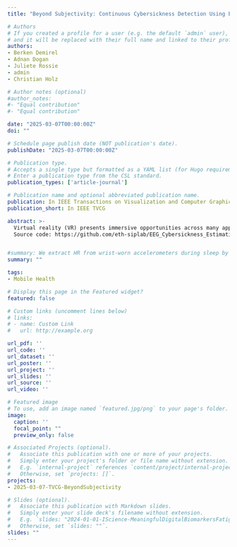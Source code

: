 ```yaml
---
title: "Beyond Subjectivity: Continuous Cybersickness Detection Using EEG-based Multitaper Spectrum Estimation"

# Authors
# If you created a profile for a user (e.g. the default `admin` user), write the username (folder name) here 
# and it will be replaced with their full name and linked to their profile.
authors:
- Berken Demirel
- Adnan Dogan
- Juliete Rossie
- admin
- Christian Holz

# Author notes (optional)
#author_notes:
#- "Equal contribution"
#- "Equal contribution"

date: "2025-03-07T00:00:00Z"
doi: ""

# Schedule page publish date (NOT publication's date).
publishDate: "2025-03-07T00:00:00Z"

# Publication type.
# Accepts a single type but formatted as a YAML list (for Hugo requirements).
# Enter a publication type from the CSL standard.
publication_types: ['article-journal']

# Publication name and optional abbreviated publication name.
publication: In IEEE Transactions on Visualization and Computer Graphics (TVCG)
publication_short: In IEEE TVCG

abstract: >-
  Virtual reality (VR) presents immersive opportunities across many applications, yet the inherent risk of developing cybersickness during interaction can severely reduce enjoyment and platform adoption. Cybersickness is marked by symptoms such as dizziness and nausea, which previous work primarily assessed via subjective post-immersion questionnaires and motion-restricted controlled setups. In this paper, we investigate the dynamic nature of cybersickness while users experience and freely interact in VR. We propose a novel method to continuously identify and quantitatively gauge cybersickness levels from users’ passively monitored electroencephalography (EEG) and head motion signals. Our method estimates multitaper spectrums from EEG, integrating specialized EEG processing techniques to counter motion artifacts, and, thus, tracks cybersickness levels in real-time. Unlike previous approaches, our method requires no user-specific calibration or personalization for detecting cybersickness. Our work addresses the considerable challenge of reproducibility and subjectivity in cybersickness research. In addition to our method’s implementation, we release our dataset of 16 participants and approximately 2 hours of total recordings to spur future work in this domain.
  Source code: https://github.com/eth-siplab/EEG_Cybersickness_Estimation_VR-Beyond_Subjectivity


#summary: We extract HR from wrist-worn accelerometers during sleep by tracing HR curves in the frequncy domain. Our approach further includes motion artifact removal and simple post-processing to bring down the MAE to 0.88 BPM averaged across participants of our novel dataset.
summary: ""

tags:
- Mobile Health

# Display this page in the Featured widget?
featured: false

# Custom links (uncomment lines below)
# links:
# - name: Custom Link
#   url: http://example.org

url_pdf: ''
url_code: ''
url_dataset: ''
url_poster: ''
url_project: ''
url_slides: ''
url_source: ''
url_video: ''

# Featured image
# To use, add an image named `featured.jpg/png` to your page's folder. 
image:
  caption: ''
  focal_point: ""
  preview_only: false

# Associated Projects (optional).
#   Associate this publication with one or more of your projects.
#   Simply enter your project's folder or file name without extension.
#   E.g. `internal-project` references `content/project/internal-project/index.md`.
#   Otherwise, set `projects: []`.
projects:
- 2025-03-07-TVCG-BeyondSubjectivity

# Slides (optional).
#   Associate this publication with Markdown slides.
#   Simply enter your slide deck's filename without extension.
#   E.g. `slides: "2024-01-01-IScience-MeaningfulDigitalBiomarkersFatigue"` references `content/slides/2024-01-01-IScience-MeaningfulDigitalBiomarkersFatigue/index.md`.
#   Otherwise, set `slides: ""`.
slides: ""
---
```

